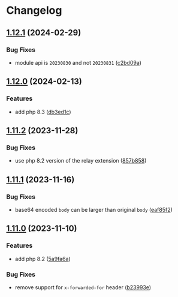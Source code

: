 # Changelog

## [1.12.1](https://github.com/ymirapp/php-runtime/compare/v1.12.0...v1.12.1) (2024-02-29)


### Bug Fixes

* module api is `20230830` and not `20230831` ([c2bd09a](https://github.com/ymirapp/php-runtime/commit/c2bd09aae6749d3c5e1f22b3be74992c937ae3f2))

## [1.12.0](https://github.com/ymirapp/php-runtime/compare/v1.11.2...v1.12.0) (2024-02-13)


### Features

* add php 8.3 ([db3ed1c](https://github.com/ymirapp/php-runtime/commit/db3ed1c21cf5395f8e5a5a9fe9b6f9d4c9d2b514))

## [1.11.2](https://github.com/ymirapp/php-runtime/compare/v1.11.1...v1.11.2) (2023-11-28)


### Bug Fixes

* use php 8.2 version of the relay extension ([857b858](https://github.com/ymirapp/php-runtime/commit/857b8587aa40bc73d0b24a4a7e15af3d999f63bd))

## [1.11.1](https://github.com/ymirapp/php-runtime/compare/v1.11.0...v1.11.1) (2023-11-16)


### Bug Fixes

* base64 encoded `body` can be larger than original `body` ([eaf85f2](https://github.com/ymirapp/php-runtime/commit/eaf85f2a5f4778c90c2216cb81773a970d37913b))

## [1.11.0](https://github.com/ymirapp/php-runtime/compare/v1.10.2...v1.11.0) (2023-11-10)


### Features

* add php 8.2 ([5a9fa6a](https://github.com/ymirapp/php-runtime/commit/5a9fa6a1e949b6bccac110257951679d7d23b3af))


### Bug Fixes

* remove support for `x-forwarded-for` header ([b23993e](https://github.com/ymirapp/php-runtime/commit/b23993eaa6642a4a4071fb57f73bdf69658f4a6e))
